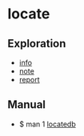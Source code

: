 # locate

## Exploration

* [info](info.html)
* [note](note.html)
* [report](report.html)

## Manual

* $ man 1 [locatedb](http://manpages.ubuntu.com/manpages/trusty/man5/locatedb.5.html)

